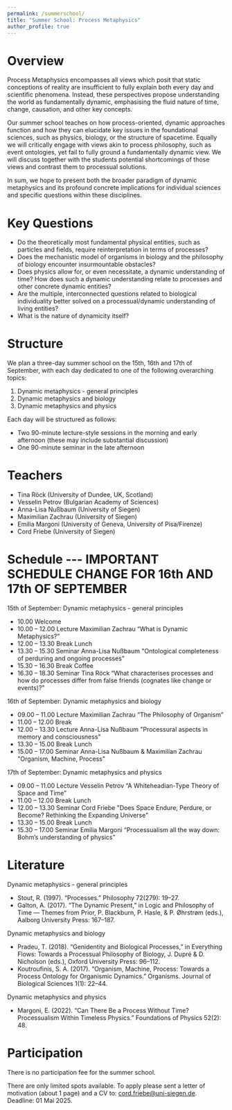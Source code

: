 ```yaml
---
permalink: /summerschool/
title: "Summer School: Process Metaphysics"
author_profile: true
---
```


Overview
======
Process Metaphysics encompasses all views which posit that static conceptions of reality are insufficient to fully explain both every day and scientific phenomena. Instead, these perspectives propose understanding the world as fundamentally dynamic, emphasising the fluid nature of time, change, causation, and other key concepts.

Our summer school teaches on how process-oriented, dynamic approaches function and how they can elucidate key issues in the foundational sciences, such as physics, biology, or the structure of spacetime. Equally we will critically engage with views akin to process philosophy, such as event ontologies, yet fail to fully ground a fundamentally dynamic view. We will discuss together with the students potential shortcomings of those views and contrast them to processual solutions. 

In sum, we hope to present both the broader paradigm of dynamic metaphysics and its profound concrete implications for individual sciences and specific questions within these disciplines.

Key Questions
======
-	Do the theoretically most fundamental physical entities, such as particles and fields, require reinterpretation in terms of processes?
-	Does the mechanistic model of organisms in biology and the philosophy of biology encounter insurmountable obstacles?
-	Does physics allow for, or even necessitate, a dynamic understanding of time? How does such a dynamic understanding relate to processes and other concrete dynamic entities?
-	Are the multiple, interconnected questions related to biological individuality better solved on a processual/dynamic understanding of living entities?
-	What is the nature of dynamicity itself?

Structure
======

We plan a three-day summer school on the 15th, 16th and 17th of September, with each day dedicated to one of the following overarching topics:

1.	Dynamic metaphysics - general principles
2.	Dynamic metaphysics and biology
3.	Dynamic metaphysics and physics
   
Each day will be structured as follows:
-	Two 90-minute lecture-style sessions in the morning and early afternoon (these may include substantial discussion)
-	One 90-minute seminar in the late afternoon

Teachers
======

-	Tina Röck (University of Dundee, UK, Scotland) 
-	Vesselin Petrov (Bulgarian Academy of Sciences) 
-	Anna-Lisa Nußbaum (University of Siegen)
-	Maximilian Zachrau (University of Siegen) 
-	Emilia Margoni (University of Geneva, University of Pisa/Firenze) 
-	Cord Friebe (University of Siegen) 

Schedule --- IMPORTANT SCHEDULE CHANGE FOR 16th AND 17th OF SEPTEMBER
======
15th of September:   Dynamic metaphysics - general principles
- 10.00   Welcome
- 10.00 – 12.00		Lecture	Maximilian Zachrau “What is Dynamic Metaphysics?”
- 12.00 – 13.30		Break		Lunch
- 13.30 – 15.30		Seminar	Anna-Lisa Nußbaum "Ontological completeness of perduring and ongoing processes"
- 15.30 – 16.30		Break		Coffee
- 16.30 – 18.30		Seminar	Tina Röck “What characterises processes and how do processes differ from false friends (cognates like change or events)?"

16th of September:   Dynamic metaphysics and biology 
- 09.00 – 11.00		Lecture	Maximilian Zachrau “The Philosophy of Organism”
- 11.00 – 12.00		Break
- 12.00 – 13.30		Lecture	Anna-Lisa Nußbaum	"Processural aspects in memory and consciousness"
- 13.30 – 15.00		Break		Lunch
- 15.00 – 17.00		Seminar	Anna-Lisa Nußbaum & Maximilian Zachrau "Organism, Machine, Process"

17th of September:   Dynamic metaphysics and physics
- 09.00 – 11.00		Lecture	Vesselin Petrov “A Whiteheadian-Type Theory of Space and Time”
- 11.00 – 12.00		Break		Lunch
- 12.00 – 13.30		Seminar	Cord Friebe "Does Space Endure, Perdure, or Become? Rethinking the Expanding Universe"
- 13.30 – 15.00		Break		Lunch
- 15.30 – 17.00		Seminar	Emilia Margoni “Processualism all the way down: Bohm’s understanding of physics”

Literature
======
Dynamic metaphysics - general principles
- Stout, R. (1997). “Processes.” Philosophy 72(279): 19–27.
- Galton, A. (2017). “The Dynamic Present,” in Logic and Philosophy of Time — Themes from Prior, P. Blackburn, P. Hasle, & P. Øhrstrøm (eds.), Aalborg University Press: 167–187.

Dynamic metaphysics and biology
- Pradeu, T. (2018). “Genidentity and Biological Processes,” in Everything Flows: Towards a Processual Philosophy of Biology, J. Dupré & D. Nicholson (eds.), Oxford University Press: 96–112.
- Koutroufinis, S. A. (2017). “Organism, Machine, Process: Towards a Process Ontology for Organismic Dynamics.” Organisms. Journal of Biological Sciences 1(1): 22–44.

Dynamic metaphysics and physics
- Margoni, E. (2022). “Can There Be a Process Without Time? Processualism Within Timeless Physics.” Foundations of Physics 52(2): 48.

Participation
======
There is no participation fee for the summer school.

There are only limited spots available. To apply please sent a letter of motivation (about 1 page) and a CV to: cord.friebe@uni-siegen.de. Deadline: 01 Mai 2025.

